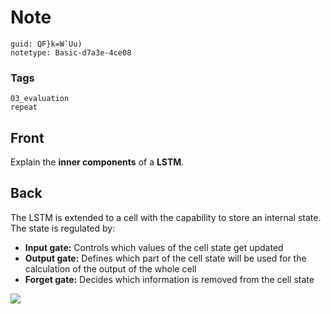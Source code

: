 # Note
```
guid: QF}k=W`Uu)
notetype: Basic-d7a3e-4ce08
```

### Tags
```
03_evaluation
repeat
```

## Front
Explain the <b>inner components</b> of a <b>LSTM</b>.

## Back
<div>The LSTM is extended to a cell with the capability to store an internal state. The state is regulated by:</div><ul><li><strong>Input gate:</strong> Controls which values of the cell state get updated</li><li><strong>Output gate:</strong> Defines which part of the cell state will be used for the calculation of the output of the whole cell</li><li><strong>Forget gate:</strong> Decides which information is removed from the cell state</li></ul><div><img src="1ahafyNt0Ph_J6Ed9_2hvdg.png">
</div>
